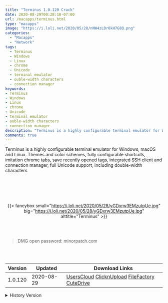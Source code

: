 ```yaml
---
title: "Terminus 1.0.120 Crack"
date: 2020-08-29T00:28:10-07:00
url: /macapps/terminus.html
type: "macapps"
image: "https://i.loli.net/2020/05/28/nNW4zLDr6kH7G8Q.png"
categories:
  - "Macapps"
  - "Network"
tags:
  - Terminus
  - Windows
  - Linux
  - chrome
  - Unicode
  - terminal emulator
  - ouble-width characters
  - connection manager
keywords:
- Terminus
- Windows
- Linux
- chrome
- Unicode
- terminal emulator
- ouble-width characters
- connection manager
description: "Terminus is a highly configurable terminal emulator for Windows, macOS and Linux. Themes and color schemes, fully configurable shortcuts, imitation chrome tabs"
comments: true
---
```


Terminus is a highly configurable terminal emulator for Windows, macOS and Linux. Themes and color schemes, fully configurable shortcuts, imitation chrome tabs, save recently opened tags, integrated SSH client and connection manager, full Unicode support, including double-width characters

<br/>
<br/>
<script async src="https://pagead2.googlesyndication.com/pagead/js/adsbygoogle.js"></script>
<ins class="adsbygoogle"
     style="display:block; text-align:center;"
     data-ad-layout="in-article"
     data-ad-format="fluid"
     data-ad-client="ca-pub-8746275014476192"
     data-ad-slot="5144997159"></ins>
<script>
     (adsbygoogle = window.adsbygoogle || []).push({});
</script>
<br/>
<br/>


<center>

{{< fancybox small="https://i.loli.net/2020/05/28/yGDxrw3EMzutpUe.jpg" big="https://i.loli.net/2020/05/28/yGDxrw3EMzutpUe.jpg" alttitle="Terminus" >}}

</center>

<br/>
<br/>


> DMG open password: minorpatch.com

<br/>

<br/>
<div id="history_version" class="history_version">

| Version | Updated | Download Links |
| ---- | ---- | ---- |
| 1.0.120 | 2020-08-29 | [UsersCloud](https://ouo.io/xrKDPs)   [ClicknUpload](https://ouo.io/eqyjDM)   [FileFactory](https://ouo.io/63IN91w)   [CuteDrive](https://ouo.io/yxy897) |
<details>
<summary>History Version</summary>

| Version | Updated | Download Links |
| ---- | ---- | ---- |
| 1.0.115 | 2020-08-01 | [UsersCloud](https://ouo.io/lE2CFI)   [ClicknUpload](https://ouo.io/x9iFA3)   [FileFactory](https://ouo.io/wt7SOC)   [CuteDrive](https://ouo.io/Lb8w5V) |
| 1.0.113 | 2020-07-18 | [UsersCloud](https://ouo.io/eMfdVh)   [ClicknUpload](https://ouo.io/PkxAkUv)   [FileFactory](https://ouo.io/qrA0MbT)   [CuteDrive](https://ouo.io/2XUtxB) |
| 1.0.112 | 2020-05-28 | [UsersCloud](https://ouo.io/Jn2aVFf)   [ClicknUpload](https://ouo.io/t59v3L)   [FileFactory](https://ouo.io/AhufHS)   [CuteDrive](https://ouo.io/KE9G0l) |
</details>

</div>
